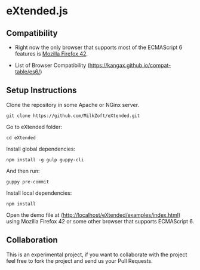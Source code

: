 # eXtended.js

## Compatibility

* Right now the only browser that supports most of the ECMAScript 6 features is [Mozilla Firefox 42](https://www.mozilla.org/en-US/firefox/developer/).

* List of Browser Compatibility (<https://kangax.github.io/compat-table/es6/>)

## Setup Instructions

Clone the repository in some Apache or NGinx server.

`git clone https://github.com/MilkZoft/eXtended.git`

Go to eXtended folder:

`cd eXtended`

Install global dependencies:

`npm install -g gulp guppy-cli`

And then run:

`guppy pre-commit`

Install local dependencies:

`npm install`

Open the demo file at (<http://localhost/eXtended/examples/index.html>) using Mozilla Firefox 42 or some other browser that supports ECMAScript 6.

## Collaboration

This is an experimental project, if you want to collaborate with the project feel free to fork the project and send us your Pull Requests.
